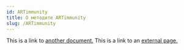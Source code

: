 ```yaml
---
id: ARTimmunity
title: О методите ARTimmunity
slug: /ARTimmunity
---
```


This is a link to [another document.](doc3.md) This is a link to an [external page.](http://www.example.com/)
